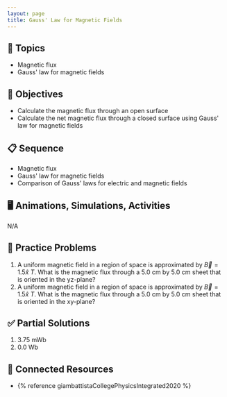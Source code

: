 ```yaml
---
layout: page
title: Gauss' Law for Magnetic Fields
---
```


## 🔖 Topics

* Magnetic flux
* Gauss' law for magnetic fields

## 🎯 Objectives

* Calculate the magnetic flux through an open surface
* Calculate the net magnetic flux through a closed surface using Gauss' law for magnetic fields

## 📋 Sequence

* Magnetic flux
* Gauss' law for magnetic fields
* Comparison of Gauss' laws for electric and magnetic fields

## 🖥️ Animations, Simulations, Activities

N/A

## 📝 Practice Problems

1. A uniform magnetic field in a region of space is approximated by $\vec{B} = 1.5 \hat{x} \: T$. What is the magnetic flux through a 5.0 cm by 5.0 cm sheet that is oriented in the yz-plane?
2. A uniform magnetic field in a region of space is approximated by $\vec{B} = 1.5 \hat{x} \: T$. What is the magnetic flux through a 5.0 cm by 5.0 cm sheet that is oriented in the xy-plane?

## ✅ Partial Solutions

1. 3.75 mWb
2. 0.0 Wb

## 📘 Connected Resources

* {% reference giambattistaCollegePhysicsIntegrated2020 %}
